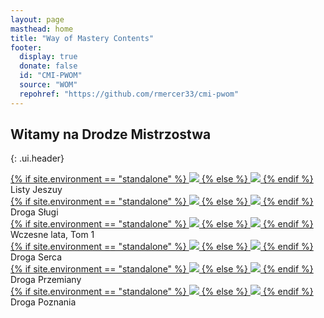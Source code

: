 ```yaml
---
layout: page
masthead: home
title: "Way of Mastery Contents"
footer:
  display: true
  donate: false
  id: "CMI-PWOM"
  source: "WOM"
  repohref: "https://github.com/rmercer33/cmi-pwom"
---
```


## Witamy na Drodze Mistrzostwa
{: .ui.header}

<div id="page-contents">
  <div class="ui three cards">
    <div class="card">
      <a href="#" data-book="lj" class="toc-modal-open image">
        {% if site.environment == "standalone" %}
          <img src="/public/img/wom/lj-big.jpg">
        {% else %}
          <img src="/t/wom/public/img/wom/lj-big.jpg">
        {% endif %}
      </a>
      <div class="content">
        <div class="description">
          Listy Jeszuy
        </div>
      </div>
    </div>
    <div class="card">
      <a href="#" data-book="wos" class="toc-modal-open image">
        {% if site.environment == "standalone" %}
          <img src="/public/img/wom/wos-big.jpg">
        {% else %}
          <img src="/t/wom/public/img/wom/wos-big.jpg">
        {% endif %}
      </a>
      <div class="content">
        <div class="description">
          Droga Sługi
        </div>
      </div>
    </div>
    <div class="card">
      <a href="#" data-book="early" class="toc-modal-open image">
        {% if site.environment == "standalone" %}
          <img src="/public/img/wom/early-big.jpg">
        {% else %}
          <img src="/t/wom/public/img/wom/early-big.jpg">
        {% endif %}
      </a>
      <div class="content">
        <div class="description">
          Wczesne lata, Tom 1
        </div>
      </div>
    </div>
  </div>
  <div class="ui three cards">
    <div class="card">
      <a href="#" data-book="woh" class="toc-modal-open image">
        {% if site.environment == "standalone" %}
          <img src="/public/img/wom/woh-big.jpg">
        {% else %}
          <img src="/t/wom/public/img/wom/woh-big.jpg">
        {% endif %}
      </a>
      <div class="content">
        <div class="description">
          Droga Serca
        </div>
      </div>
    </div>
    <div class="card">
      <a href="#" data-book="wot" class="toc-modal-open image">
        {% if site.environment == "standalone" %}
          <img src="/public/img/wom/wot-big.jpg">
        {% else %}
          <img src="/t/wom/public/img/wom/wot-big.jpg">
        {% endif %}
      </a>
      <div class="content">
        <div class="description">
          Droga Przemiany
        </div>
      </div>
    </div>
    <div class="card">
      <a href="#" data-book="wok" class="toc-modal-open image">
        {% if site.environment == "standalone" %}
          <img src="/public/img/wom/wok-big.jpg">
        {% else %}
          <img src="/t/wom/public/img/wom/wok-big.jpg">
        {% endif %}
      </a>
      <div class="content">
        <div class="description">
          Droga Poznania
        </div>
      </div>
    </div>
  </div>
</div>
